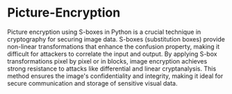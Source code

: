 # Picture-Encryption
Picture encryption using S-boxes in Python is a crucial technique in cryptography for securing image data. S-boxes (substitution boxes) provide non-linear transformations that enhance the confusion property, making it difficult for attackers to correlate the input and output. By applying S-box transformations pixel by pixel or in blocks, image encryption achieves strong resistance to attacks like differential and linear cryptanalysis. This method ensures the image's confidentiality and integrity, making it ideal for secure communication and storage of sensitive visual data.
